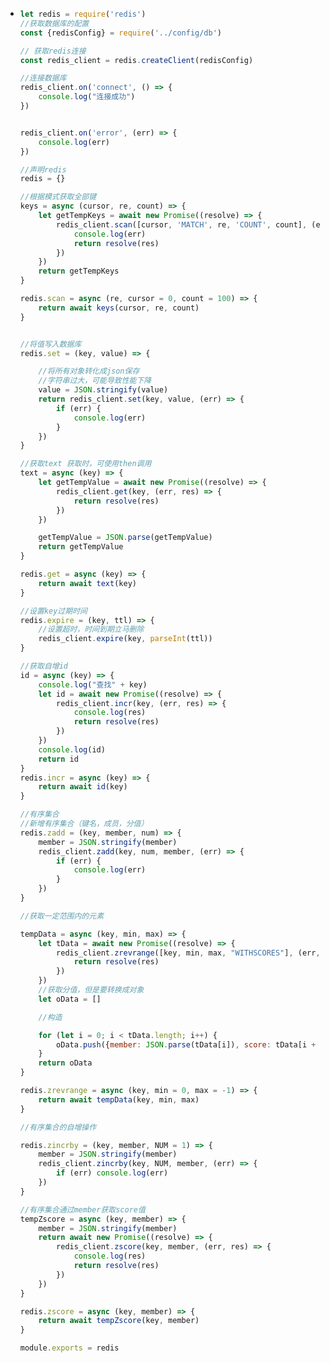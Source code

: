 - ```js
  let redis = require('redis')
  //获取数据库的配置
  const {redisConfig} = require('../config/db')
  
  // 获取redis连接
  const redis_client = redis.createClient(redisConfig)
  
  //连接数据库
  redis_client.on('connect', () => {
      console.log("连接成功")
  })
  
  
  redis_client.on('error', (err) => {
      console.log(err)
  })
  
  //声明redis
  redis = {}
  
  //根据模式获取全部键
  keys = async (cursor, re, count) => {
      let getTempKeys = await new Promise((resolve) => {
          redis_client.scan([cursor, 'MATCH', re, 'COUNT', count], (err, res) => {
              console.log(err)
              return resolve(res)
          })
      })
      return getTempKeys
  }
  
  redis.scan = async (re, cursor = 0, count = 100) => {
      return await keys(cursor, re, count)
  }
  
  
  //将值写入数据库
  redis.set = (key, value) => {
  
      //将所有对象转化成json保存
      //字符串过大，可能导致性能下降
      value = JSON.stringify(value)
      return redis_client.set(key, value, (err) => {
          if (err) {
              console.log(err)
          }
      })
  }
  
  //获取text 获取时，可使用then调用
  text = async (key) => {
      let getTempValue = await new Promise((resolve) => {
          redis_client.get(key, (err, res) => {
              return resolve(res)
          })
      })
  
      getTempValue = JSON.parse(getTempValue)
      return getTempValue
  }
  
  redis.get = async (key) => {
      return await text(key)
  }
  
  //设置key过期时间
  redis.expire = (key, ttl) => {
      //设置超时，时间到期立马删除
      redis_client.expire(key, parseInt(ttl))
  }
  
  //获取自增id
  id = async (key) => {
      console.log("查找" + key)
      let id = await new Promise((resolve) => {
          redis_client.incr(key, (err, res) => {
              console.log(res)
              return resolve(res)
          })
      })
      console.log(id)
      return id
  }
  redis.incr = async (key) => {
      return await id(key)
  }
  
  //有序集合
  //新增有序集合（键名，成员，分值）
  redis.zadd = (key, member, num) => {
      member = JSON.stringify(member)
      redis_client.zadd(key, num, member, (err) => {
          if (err) {
              console.log(err)
          }
      })
  }
  
  //获取一定范围内的元素
  
  tempData = async (key, min, max) => {
      let tData = await new Promise((resolve) => {
          redis_client.zrevrange([key, min, max, "WITHSCORES"], (err, res) => {
              return resolve(res)
          })
      })
      //获取分值，但是要转换成对象
      let oData = []
  
      //构造
  
      for (let i = 0; i < tData.length; i++) {
          oData.push({member: JSON.parse(tData[i]), score: tData[i + 1]})
      }
      return oData
  }
  
  redis.zrevrange = async (key, min = 0, max = -1) => {
      return await tempData(key, min, max)
  }
  
  //有序集合的自增操作
  
  redis.zincrby = (key, member, NUM = 1) => {
      member = JSON.stringify(member)
      redis_client.zincrby(key, NUM, member, (err) => {
          if (err) console.log(err)
      })
  }
  
  //有序集合通过member获取score值
  tempZscore = async (key, member) => {
      member = JSON.stringify(member)
      return await new Promise((resolve) => {
          redis_client.zscore(key, member, (err, res) => {
              console.log(res)
              return resolve(res)
          })
      })
  }
  
  redis.zscore = async (key, member) => {
      return await tempZscore(key, member)
  }
  
  module.exports = redis
  
  ```